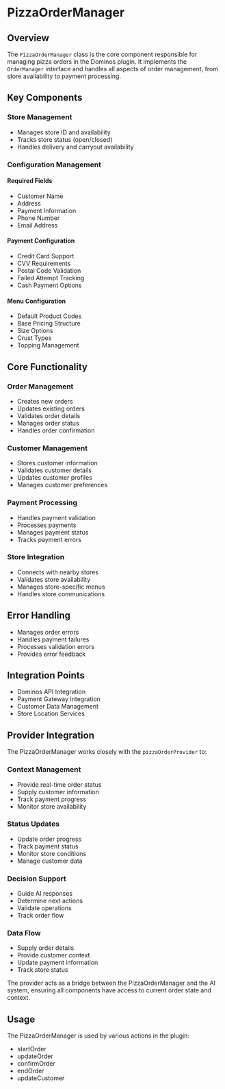 # PizzaOrderManager

## Overview
The `PizzaOrderManager` class is the core component responsible for managing pizza orders in the Dominos plugin. It implements the `OrderManager` interface and handles all aspects of order management, from store availability to payment processing.

## Key Components

### Store Management
- Manages store ID and availability
- Tracks store status (open/closed)
- Handles delivery and carryout availability

### Configuration Management
#### Required Fields
- Customer Name
- Address
- Payment Information
- Phone Number
- Email Address

#### Payment Configuration
- Credit Card Support
- CVV Requirements
- Postal Code Validation
- Failed Attempt Tracking
- Cash Payment Options

#### Menu Configuration
- Default Product Codes
- Base Pricing Structure
- Size Options
- Crust Types
- Topping Management

## Core Functionality

### Order Management
- Creates new orders
- Updates existing orders
- Validates order details
- Manages order status
- Handles order confirmation

### Customer Management
- Stores customer information
- Validates customer details
- Updates customer profiles
- Manages customer preferences

### Payment Processing
- Handles payment validation
- Processes payments
- Manages payment status
- Tracks payment errors

### Store Integration
- Connects with nearby stores
- Validates store availability
- Manages store-specific menus
- Handles store communications

## Error Handling
- Manages order errors
- Handles payment failures
- Processes validation errors
- Provides error feedback

## Integration Points
- Dominos API Integration
- Payment Gateway Integration
- Customer Data Management
- Store Location Services

## Provider Integration
The PizzaOrderManager works closely with the `pizzaOrderProvider` to:

### Context Management
- Provide real-time order status
- Supply customer information
- Track payment progress
- Monitor store availability

### Status Updates
- Update order progress
- Track payment status
- Monitor store conditions
- Manage customer data

### Decision Support
- Guide AI responses
- Determine next actions
- Validate operations
- Track order flow

### Data Flow
- Supply order details
- Provide customer context
- Update payment information
- Track store status

The provider acts as a bridge between the PizzaOrderManager and the AI system, ensuring all components have access to current order state and context.

## Usage
The PizzaOrderManager is used by various actions in the plugin:
- startOrder
- updateOrder
- confirmOrder
- endOrder
- updateCustomer
